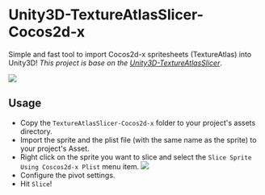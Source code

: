 # Unity3D-TextureAtlasSlicer-Cocos2d-x
Simple and fast tool to import Cocos2d-x spritesheets (TextureAtlas) into Unity3D! *This project is base on the [Unity3D-TextureAtlasSlicer](https://github.com/toxicFork/Unity3D-TextureAtlasSlicer)*.

![](art/intro.png)

## Usage
- Copy the `TextureAtlasSlicer-Cocos2d-x` folder to your project's assets directory.
- Import the sprite and the plist file (with the same name as the sprite) to your project's Asset.
- Right click on the sprite you want to slice and select the `Slice Sprite Using Coscos2d-x Plist` menu item. ![](art/menu.png)
- Configure the pivot settings.
- Hit `Slice`!
